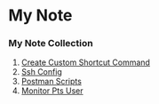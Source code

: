 # My Note
### My Note Collection

1. [Create Custom Shortcut Command](https://github.com/nunahsan/linux-note/blob/main/custom-shortcut-command.MD "Create Custom Shortcut Command")
2. [Ssh Config](https://github.com/nunahsan/linux-note/blob/main/ssh-config.MD "Ssh Config")
3. [Postman Scripts](https://github.com/nunahsan/linux-note/blob/main/postman-scripts.MD "Postman Scripts")
4. [Monitor Pts User](https://github.com/nunahsan/linux-note/blob/main/linux-monitor-pts-user.MD "Monitor Pts User")
